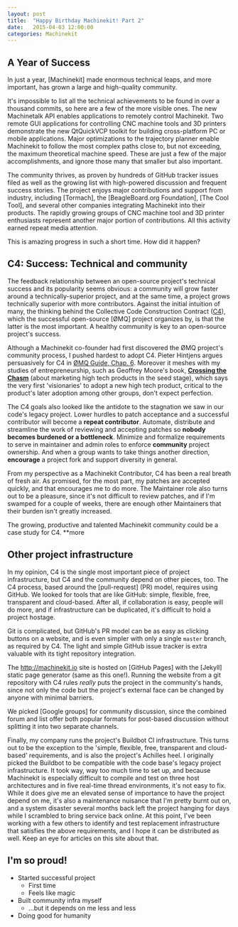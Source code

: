 ```yaml
---
layout: post
title:  "Happy Birthday Machinekit! Part 2"
date:   2015-04-03 12:00:00
categories: Machinekit
---
```


## A Year of Success

In just a year, [Machinekit] made enormous technical leaps, and more
important, has grown a large and high-quality community.

It's impossible to list all the technical achievements to be found in
over a thousand commits, so here are a few of the more visible ones.
The new Machinetalk API enables applications to remotely control
Machinekit. Two remote GUI applications for controlling CNC machine
tools and 3D printers demonstrate the new QtQuickVCP toolkit for
building cross-platform PC or mobile applications. Major optimizations
to the trajectory planner enable Machinekit to follow the most complex
paths close to, but not exceeding, the maximum theoretical machine
speed.  These are just a few of the major accomplishments, and ignore
those many that smaller but also important.

The community thrives, as proven by hundreds of GitHub tracker issues
filed as well as the growing list with high-powered discussion and
frequent success stories. The project enjoys major contributions and
support from industry, including [Tormach], the [BeagleBoard.org
Foundation], [The Cool Tool], and several other companies integrating
Machinekit into their products. The rapidly growing groups of CNC
machine tool and 3D printer enthusiasts represent another major
portion of contributions. All this activity earned repeat media
attention.

This is amazing progress in such a short time.  How did it happen?

## C4:  Success:  Technical and community

The feedback relationship between an open-source project's technical
success and its popularity seems obvious: a community will grow faster
around a technically-superior project, and at the same time, a project
grows technically superior with more contributors. Against the initial
intuition of many, the thinking behind the Collective Code
Construction Contract ([C4]), which the successful open-source [ØMQ]
project organizes by, is that the latter is the most important.  A
healthy community is key to an open-source project's success.

Although a Machinekit co-founder had first discovered the ØMQ
project's community process, I pushed hardest to adopt C4. Pieter
Hintjens argues persuasively for C4 in [ØMQ Guide, Chap. 6]. Moreover
it meshes with my studies of entrepreneurship, such as Geoffrey
Moore's book, __[Crossing the Chasm]__ (about marketing high tech
products in the seed stage), which says the very first 'visionaries'
to adopt a new high tech product, critical to the product's later
adoption among other groups, don't expect perfection.

The C4 goals also looked like the antidote to the stagnation we saw in
our code's legacy project. Lower hurdles to patch acceptance and a
successful contributor will become a **repeat contributor**. Automate,
distribute and streamline the work of reviewing and accepting patches
so **nobody becomes burdened or a bottleneck**. Minimize and
formalize requirements to serve in maintainer and admin roles to
enforce **community** project ownership. And when a group wants to
take things another direction, **encourage** a project fork and
support diversity in general.

From my perspective as a Machinekit Contributor, C4 has been a real
breath of fresh air. As promised, for the most part, my patches are
accepted quickly, and that encourages me to do more. The Maintainer
role also turns out to be a pleasure, since it's not difficult to
review patches, and if I'm swamped for a couple of weeks, there are
enough other Maintainers that their burden isn't greatly increased.

The growing, productive and talented Machinekit community could be a
case study for C4.  **more


[C4]: http://rfc.zeromq.org/spec:22
[ØMQ Guide, Chap. 6]: http://zguide.zeromq.org/page:chapter6
[Crossing the Chasm]: http://en.wikipedia.org/wiki/Crossing_the_Chasm

## Other project infrastructure

In my opinion, C4 is the single most important piece of project
infrastructure, but C4 and the community depend on other pieces, too.
The C4 process, based around the [pull-request] (PR) model, requires
using GitHub. We looked for tools that are like GitHub: simple,
flexible, free, transparent and cloud-based. After all, if
collaboration is easy, people will do more, and if infrastructure can
be duplicated, it's difficult to hold a project hostage.

Git is complicated, but GitHub's PR model can be as easy as clicking
buttons on a website, and is even simpler with only a single `master`
branch, as required by C4.  The light and simple GitHub issue
tracker is extra valuable with its tight repository integration.

The http://machinekit.io site is hosted on [GitHub Pages] with the
[Jekyll] static page generator (same as this one!).  Running the
website from a git repository with C4 rules *really* puts the project
in the community's hands, since not only the code but the project's
external face can be changed by anyone with minimal barriers.

We picked [Google groups] for community discussion, since the combined
forum and list offer both popular formats for post-based discussion
without splitting it into two separate channels.

Finally, my company runs the project's Buildbot CI infrastructure.
This turns out to be the exception to the 'simple, flexible, free,
transparent and cloud-based' requirements, and is also the project's
Achilles heel. I originally picked the Buildbot to be compatible with
the code base's legacy project infrastructure. It took way, way too
much time to set up, and because Machinekit is especially difficult to
compile and test on three host architectures and in five real-time
thread environments, it's not easy to fix. While it does give me an
elevated sense of importance to have the project depend on me, it's
also a maintenance nuisance that I'm pretty burnt out on, and a system
disaster several months back left the project hanging for days while I
scrambled to bring service back online. At this point, I've been
working with a few others to identify and test replacement
infrastructure that satisfies the above requirements, and I hope it
can be distributed as well. Keep an eye for articles on this site
about that.


## I'm so proud!


- Started successful project
  - First time
  - Feels like magic
- Built community infra myself
  - ...but it depends on me less and less
- Doing good for humanity

